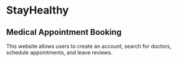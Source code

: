 # StayHealthy
## Medical Appointment Booking

This website allows users to create an account, search for doctors, schedule appointments, and leave reviews.
